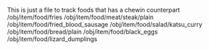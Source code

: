 This is just a file to track foods that has a chewin counterpart
/obj/item/food/fries
/obj/item/food/meat/steak/plain
/obj/item/food/fried_blood_sausage
/obj/item/food/salad/katsu_curry
/obj/item/food/bread/plain
/obj/item/food/black_eggs
/obj/item/food/lizard_dumplings
